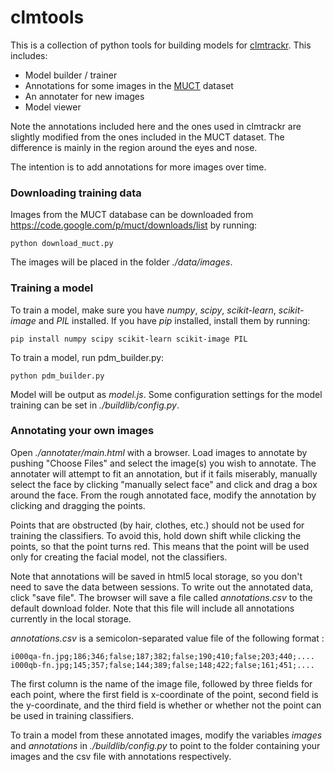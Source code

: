 clmtools
======

This is a collection of python tools for building models for [clmtrackr](http://github.com/auduno/clmtrackr/). This includes:
* Model builder / trainer
* Annotations for some images in the [MUCT](www.milbo.org/muct/) dataset
* An annotater for new images
* Model viewer

Note the annotations included here and the ones used in clmtrackr are slightly modified from the ones included in the MUCT dataset. The difference is mainly in the region around the eyes and nose. 

The intention is to add annotations for more images over time.

### Downloading training data

Images from the MUCT database can be downloaded from https://code.google.com/p/muct/downloads/list by running:
```
python download_muct.py
```
The images will be placed in the folder *./data/images*.

### Training a model

To train a model, make sure you have *numpy*, *scipy*, *scikit-learn*, *scikit-image* and *PIL* installed. If you have *pip* installed, install them by running:

```
pip install numpy scipy scikit-learn scikit-image PIL
```

To train a model, run pdm_builder.py:
```
python pdm_builder.py
```
Model will be output as *model.js*. Some configuration settings for the model training can be set in *./buildlib/config.py*.

### Annotating your own images

Open *./annotater/main.html* with a browser. Load images to annotate by pushing "Choose Files" and select the image(s) you wish to annotate. The annotater will attempt to fit an annotation, but if it fails miserably, manually select the face by clicking "manually select face" and click and drag a box around the face. From the rough annotated face, modify the annotation by clicking and dragging the points.

Points that are obstructed (by hair, clothes, etc.) should not be used for training the classifiers. To avoid this, hold down shift while clicking the points, so that the point turns red. This means that the point will be used only for creating the facial model, not the classifiers.

Note that annotations will be saved in html5 local storage, so you don't need to save the data between sessions. To write out the annotated data, click "save file". The browser will save a file called *annotations.csv* to the default download folder. Note that this file will include all annotations currently in the local storage. 

*annotations.csv* is a semicolon-separated value file of the following format :
```
i000qa-fn.jpg;186;346;false;187;382;false;190;410;false;203;440;....
i000qb-fn.jpg;145;357;false;144;389;false;148;422;false;161;451;....
```
The first column is the name of the image file, followed by three fields for each point, where the first field is x-coordinate of the point, second field is the y-coordinate, and the third field is whether or whether not the point can be used in training classifiers.

To train a model from these annotated images, modify the variables *images* and *annotations*  in *./buildlib/config.py* to point to the folder containing your images and the csv file with annotations respectively.